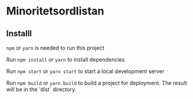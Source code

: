 # Minoritetsordlistan

## Installl

`npm` or `yarn` is needed to run this project


Run `npm install` or `yarn` to install dependencies


Run `npm start` or `yarn start` to start a local development server


Run `npm build` or `yarn build` to build a project for deployment. 
The result will be in the 'dist` directory.


